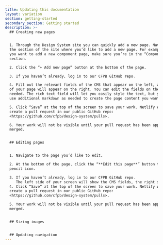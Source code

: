 ```yaml
---
title: Updating this documentation
layout: variation
section: getting-started
secondary_section: Getting started
description: >-
  ## Creating new pages


  1. Through the Design System site you can quickly add a new page. Navigate to
  the section of the site where you’d like to add a new page. For example, if
  you want to add a new component page, make sure you’re in the “Components”
  section. 

  2. Click the “+ Add new page” button at the bottom of the page.

  3. If you haven’t already, log in to our CFPB GitHub repo.

  4. Fill out the relevant fields of the CMS that appear on the left, a preview
  of your page will appear on the right. You can edit the fields on the left as
  needed. The rich text field will let you easily style the text, but you can
  use additional markdown as needed to create the page content you want.

  5. Click “Save” at the top of the screen to save your work. Netlify will
  create a pull request in our public GitHub repo:
  <https://github.com/cfpb/design-system/pulls>. 

  6. Your work will not be visible until your pull request has been approved and
  merged.


  ## Editing pages


  1. Navigate to the page you’d like to edit. 

  2. At the bottom of the page, click the “**Edit this page**” button that has a
  pencil icon.

  3. If you haven’t already, log in to our CFPB GitHub repo.
     The left side of your screen will show the CMS fields, the right side shows a preview of the page. You can edit the fields on the left as needed. The rich text field will let you easily style the text, but you can use additional markdown as needed to create the page content you want.
  4. Click “Save” at the top of the screen to save your work. Netlify will
  create a pull request in our public GitHub repo:
  <https://github.com/cfpb/design-system/pulls>. 

  5. Your work will not be visible until your pull request has been approved and
  merged.


  ## Sizing images


  ## Updating navigation
---
```


